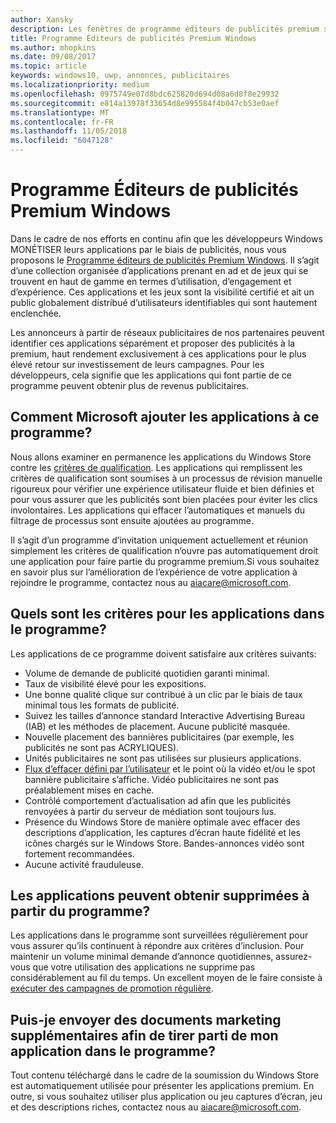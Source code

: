 ```yaml
---
author: Xansky
description: Les fenêtres de programme éditeurs de publicités premium se compose d’une collection organisée d’applications prenant en ad qui peuvent cibler des réseaux publicitaires de l’espace avec premium, haut rendement des publicités. Les applications de ce programme sont haut de gamme en termes d’utilisation, d’engagement et d’expérience.
title: Programme Éditeurs de publicités Premium Windows
ms.author: mhopkins
ms.date: 09/08/2017
ms.topic: article
keywords: windows10, uwp, annonces, publicitaires
ms.localizationpriority: medium
ms.openlocfilehash: 0975749e07d8bdc625820d694d08a6d8f8e29932
ms.sourcegitcommit: e814a13978f33654d8e995584f4b047cb53e0aef
ms.translationtype: MT
ms.contentlocale: fr-FR
ms.lasthandoff: 11/05/2018
ms.locfileid: "6047128"
---
```

# <a name="windows-premium-ads-publishers-program"></a>Programme Éditeurs de publicités Premium Windows

Dans le cadre de nos efforts en continu afin que les développeurs Windows MONÉTISER leurs applications par le biais de publicités, nous vous proposons le [Programme éditeurs de publicités Premium Windows](http://www.windowspremiumapps.com). Il s’agit d’une collection organisée d’applications prenant en ad et de jeux qui se trouvent en haut de gamme en termes d’utilisation, d’engagement et d’expérience. Ces applications et les jeux sont la visibilité certifié et ait un public globalement distribué d’utilisateurs identifiables qui sont hautement enclenchée.

Les annonceurs à partir de réseaux publicitaires de nos partenaires peuvent identifier ces applications séparément et proposer des publicités à la premium, haut rendement exclusivement à ces applications pour le plus élevé retour sur investissement de leurs campagnes. Pour les développeurs, cela signifie que les applications qui font partie de ce programme peuvent obtenir plus de revenus publicitaires.

## <a name="how-does-microsoft-add-apps-to-this-program"></a>Comment Microsoft ajouter les applications à ce programme? 

Nous allons examiner en permanence les applications du Windows Store contre les [critères de qualification](#what-are-the-criteria-for-apps-in-the-program). Les applications qui remplissent les critères de qualification sont soumises à un processus de révision manuelle rigoureux pour vérifier une expérience utilisateur fluide et bien définies et pour vous assurer que les publicités sont bien placées pour éviter les clics involontaires. Les applications qui effacer l’automatiques et manuels du filtrage de processus sont ensuite ajoutées au programme.

Il s’agit d’un programme d’invitation uniquement actuellement et réunion simplement les critères de qualification n’ouvre pas automatiquement droit une application pour faire partie du programme premium.Si vous souhaitez en savoir plus sur l’amélioration de l’expérience de votre application à rejoindre le programme, contactez nous au aiacare@microsoft.com.

## <a name="what-are-the-criteria-for-apps-in-the-program"></a>Quels sont les critères pour les applications dans le programme?

Les applications de ce programme doivent satisfaire aux critères suivants:

* Volume de demande de publicité quotidien garanti minimal. 
* Taux de visibilité élevé pour les expositions. 
* Une bonne qualité clique sur contribué à un clic par le biais de taux minimal tous les formats de publicité. 
* Suivez les tailles d’annonce standard Interactive Advertising Bureau (IAB) et les méthodes de placement. Aucune publicité masquée.
* Nouvelle placement des bannières publicitaires (par exemple, les publicités ne sont pas ACRYLIQUES).
* Unités publicitaires ne sont pas utilisées sur plusieurs applications.
* [Flux d’effacer défini par l’utilisateur](https://blogs.windows.com/buildingapps/2017/08/31/best-practices-using-video-ads-windows-apps/) et le point où la vidéo et/ou le spot bannière publicitaire s’affiche. Vidéo publicitaires ne sont pas préalablement mises en cache. 
* Contrôlé comportement d’actualisation ad afin que les publicités renvoyées à partir du serveur de médiation sont toujours lus.
* Présence du Windows Store de manière optimale avec effacer des descriptions d’application, les captures d’écran haute fidélité et les icônes chargés sur le Windows Store. Bandes-annonces vidéo sont fortement recommandées.
* Aucune activité frauduleuse.

## <a name="can-apps-get-removed-from-the-program"></a>Les applications peuvent obtenir supprimées à partir du programme?

Les applications dans le programme sont surveillées régulièrement pour vous assurer qu’ils continuent à répondre aux critères d’inclusion. Pour maintenir un volume minimal demande d’annonce quotidiennes, assurez-vous que votre utilisation des applications ne supprime pas considérablement au fil du temps. Un excellent moyen de le faire consiste à [exécuter des campagnes de promotion régulière](https://developer.microsoft.com/en-us/store/promote-your-apps).

## <a name="can-i-provide-additional-marketing-material-to-showcase-my-app-in-the-program"></a>Puis-je envoyer des documents marketing supplémentaires afin de tirer parti de mon application dans le programme? 

Tout contenu téléchargé dans le cadre de la soumission du Windows Store est automatiquement utilisée pour présenter les applications premium. En outre, si vous souhaitez utiliser plus application ou jeu captures d’écran, jeu et des descriptions riches, contactez nous au aiacare@microsoft.com.
